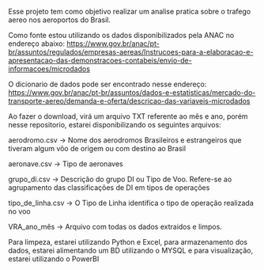 Esse projeto tem como objetivo realizar um analise pratica sobre o trafego aereo nos aeroportos do Brasil.

Como fonte estou utilizando os dados disponibilizados pela ANAC no endereço abaixo:
https://www.gov.br/anac/pt-br/assuntos/regulados/empresas-aereas/Instrucoes-para-a-elaboracao-e-apresentacao-das-demonstracoes-contabeis/envio-de-informacoes/microdados

O dicionario de dados pode ser encontrado nesse endereço: 
https://www.gov.br/anac/pt-br/assuntos/dados-e-estatisticas/mercado-do-transporte-aereo/demanda-e-oferta/descricao-das-variaveis-microdados

Ao fazer o download, virá um arquivo TXT referente ao mês e ano, porém nesse repositorio, estarei disponibilizando os seguintes arquivos:

aerodromo.csv -> Nome dos aerodromos Brasileiros e estrangeiros que tiveram algum vôo de origem ou com destino ao Brasil

aeronave.csv -> Tipo de aeronaves

grupo_di.csv -> Descrição do grupo DI ou Tipo de Voo. Refere-se ao agrupamento das classificações de DI em tipos de operações

tipo_de_linha.csv -> O Tipo de Linha identifica o tipo de operação realizada no voo

VRA_ano_mês -> Arquivo com todas os dados extraidos e limpos. 


Para limpeza, estarei utilizando Python e Excel, para armazenamento dos dados, estarei alimentando um BD utilizando o MYSQL e para visualização, estarei utilizando o PowerBI
